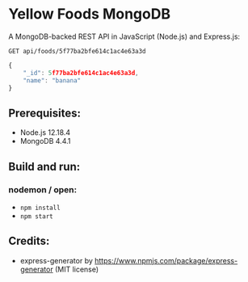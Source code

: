 # Yellow Foods MongoDB
A MongoDB-backed REST API in JavaScript (Node.js) and Express.js:
```HTTP
GET api/foods/5f77ba2bfe614c1ac4e63a3d
```

```JavaScript
{
    "_id": 5f77ba2bfe614c1ac4e63a3d,
    "name": "banana"
}
```

## Prerequisites:
- Node.js 12.18.4
- MongoDB 4.4.1

## Build and run:
### nodemon / open:
- `npm install`
- `npm start`

## Credits:
- express-generator by https://www.npmjs.com/package/express-generator (MIT license)

